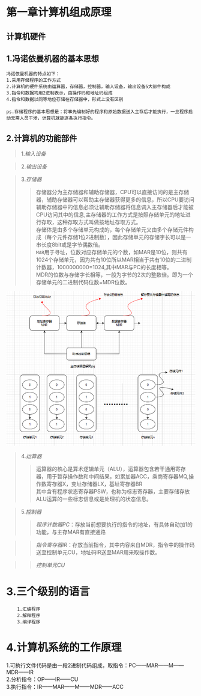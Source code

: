 第一章计算机组成原理
===================
计算机硬件
------------------
1.冯诺依曼机器的基本思想
-------------------
    冯诺依曼机器的特点如下：
    1.采用存储程序的工作方式
    2.计算机的硬件系统由运算器，存储器，控制器，输入设备，输出设备5大部件构成
    3.指令和数据均用2进制表示，由操作码和地址码组成
    4.指令和数据以同等地位存储在存储器中，形式上没有区别
    
    ps.存储程序的基本思想是：将事先编制好的程序和原始数据送入主存后才能执行，一旦程序启动无需人员干涉，计算机就能逐条执行指令。

2.计算机的功能部件
---------------------
>1._输入设备_<br>

>2._输出设备_<br>

>3._存储器_<br>
>>存储器分为主存储器和辅助存储器，CPU可以直接访问的是主存储器，辅助存储器可以帮助主存储器获得更多的信息，所以CPU要访问辅助存储器中的信息必须让辅助存储器将信息调入主存储器后才能被CPU访问其中的信息,主存储器的工作方式是按照存储单元的地址进行存取，这种存取方式叫做按地址存取方式。<br>
>>存储体是由多个存储单元构成的，每个存储单元又由多个存储元件构成（每个元件存储1位2进制数），因此存储单元的存储字长可以是一串长度8bit或是字节偶数倍。<br>
>>`MAR`用于寻址，位数对应存储单元的个数，如MAR是10位，则共有1024个存储单元，因为共有10位所以MAR相当于共有10位的二进制计数器，1000000000=1024,其中MAR与PC的长度相等。<br>
>>MDR的位数与存储字长相等，一般为字节的2次的整数倍。即为一个存储单元的二进制代码位数=MDR位数。<br>

![](https://github.com/rootboy123/principles-of-computer-composition/blob/main/image/%E5%B1%8F%E5%B9%95%E6%88%AA%E5%9B%BE%202023-04-28%20195752.png)
>4._运算器_<br>
>>运算器的核心是算术逻辑单元（ALU），运算器包含若干通用寄存器，用于暂存操作数和中间结果，如累加器ACC，乘商寄存器MQ,操作数寄存器X，变址存储器LX，基址寄存器BR<br>
>>其中含有程序状态寄存器PSW，也称为标志寄存器，主要存储存放ALU运算的一些标志信息或是处理机的状态信息。<br>


>5._控制器_<br>
>>_程序计数器PC_：存放当前想要执行的指令的地址，有具体自动加1的功能，与主存MAR有直接通路<br>

>>_指令寄存器IR_：存放当前指令，其中内容来自MDR，指令中的操作码送至控制单元CU，地址码IR送至MAR用来取操作数。

>>_控制单元CU_

3.三个级别的语言
================
        1.汇编程序
        2.解释程序
        3.编译程序

4.计算机系统的工作原理
===================
1.可执行文件代码是由一段2进制代码组成，取指令：PC——MAR——M——MDR——IR<br>
2.分析指令：OP——IR——CU<br>
3.执行指令：IR——MAR——M——MDR——ACC<br>







